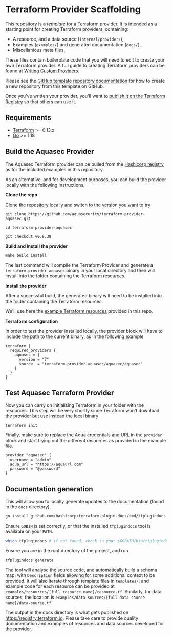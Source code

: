 # Terraform Provider Scaffolding

This repository is a *template* for a [Terraform](https://www.terraform.io) provider. It is intended as a starting point for creating Terraform providers, containing:

 - A resource, and a data source (`internal/provider/`),
 - Examples (`examples/`) and generated documentation (`docs/`),
 - Miscellanious meta files.

These files contain boilerplate code that you will need to edit to create your own Terraform provider. A full guide to creating Terraform providers can be found at [Writing Custom Providers](https://www.terraform.io/docs/extend/writing-custom-providers.html).

Please see the [GitHub template repository documentation](https://help.github.com/en/github/creating-cloning-and-archiving-repositories/creating-a-repository-from-a-template) for how to create a new repository from this template on GitHub.

Once you've written your provider, you'll want to [publish it on the Terraform Registry](https://www.terraform.io/docs/registry/providers/publishing.html) so that others can use it.


## Requirements

-	[Terraform](https://www.terraform.io/downloads.html) >= 0.13.x
-	[Go](https://golang.org/doc/install) >= 1.18

## Build the Aquasec Provider

The Aquasec Terraform provider can be pulled from the [Hashicorp registry](https://registry.terraform.io/providers/aquasecurity/aquasec/latest) as for the included examples in this repository.

As an alternative, and for development purposes, you can build the provider locally with the following instructions.

**Clone the repo**

Clone the repository locally and switch to the version you want to try
```
git clone https://github.com/aquasecurity/terraform-provider-aquasec.git

cd terraform-provider-aquasec

git checkout v0.8.38
```

**Build and install the provider**
```
make build install
```

The last command will compile the Terraform Provider and generate a `terraform-provider-aquasec` binary in your local directory and then will install into the folder containing the Terraform resources.

**Install the provider**

After a successful build, the generated binary will need to be installed into the folder containing the Terraform resources.

We'll use here the [example Terraform resources](examples/resources/main.tf) provided in this repo.

**Terraform configuration**

In order to test the provider installed locally, the provider block will have to include the path to the current binary, as in the following example
```
terraform {
  required_providers {
    aquasec = {
      version = "7"
      source  = "terraform-provider-aquasec/aquasec/aquasec"
    }
  }
}
```

## Test Aquasec Terraform Provider

Now you can carry on initialising Terraform in your folder with the resources.
This step will be very shortly since Terraform won't download the provider but use instead the local binary

```
terraform init
```

Finally, make sure to replace the Aqua credentials and URL in the `provider` block and start trying out the different resources as provided in the example file.

```
provider "aquasec" {
  username = "admin"
  aqua_url = "https://aquaurl.com"
  password = "@password"
}
```

## Documentation generation

This will allow you to locally generate updates to the documentation (found in the `docs` directory).
```sh
go install github.com/hashicorp/terraform-plugin-docs/cmd/tfplugindocs # check source url in tools/tools.go
```
Ensure `GOBIN` is set correctly, or that the installed `tfplugindocs` tool is available on your `PATH`.
```sh
which tfplugindocs # if not found, check in your $GOPATH/bin/tfplugindocs
```

Ensure you are in the root directory of the project, and run
```sh
tfplugindocs generate
```

The tool will analyse the source code, and automatically build a schema map, with `Description` fields allowing for
some additional context to be provided. It will also iterate through template files in `templates/`, and example code for
each resource can be provided at `examples/resources/[full resource name]/resource.tf`. Similarly, for data sources,
the location is `examples/data-sources/[full data source name]/data-source.tf`.

The output in the docs directory is what gets published on https://registry.terraform.io. Please take care to provide
quality documentation and examples of resources and data sources developed for the provider.